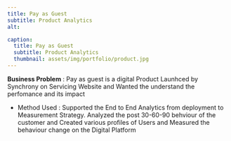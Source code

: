 ```yaml
---
title: Pay as Guest 
subtitle: Product Analytics
alt: 

caption:
  title: Pay as Guest 
  subtitle: Product Analytics
  thumbnail: assets/img/portfolio/product.jpg
---
```

 **Business Problem** : Pay as guest is a digital Product Launhced by Synchrony on Servicing Website and Wanted the understand the perfomance and its impact 

 * Method Used  : Supported the End to End Analytics from deployment to Measurement Strategy. Analyzed the post 30-60-90 behviour of the customer and Created various profiles of Users and Measured the behaviour change on the Digital Platform

 

